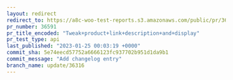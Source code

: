 ```yaml
---
layout: redirect
redirect_to: https://a8c-woo-test-reports.s3.amazonaws.com/public/pr/36591/api/index.html
pr_number: 36591
pr_title_encoded: "Tweak+product+link+description+and+display"
pr_test_type: api
last_published: "2023-01-25 00:03:19 +0000"
commit_sha: 5e74eecd57752a6666123fc937702b951d1da9b1
commit_message: "Add changelog entry"
branch_name: update/36316
---
```

